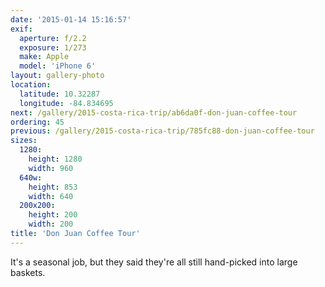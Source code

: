 ```yaml
---
date: '2015-01-14 15:16:57'
exif:
  aperture: f/2.2
  exposure: 1/273
  make: Apple
  model: 'iPhone 6'
layout: gallery-photo
location:
  latitude: 10.32287
  longitude: -84.834695
next: /gallery/2015-costa-rica-trip/ab6da0f-don-juan-coffee-tour
ordering: 45
previous: /gallery/2015-costa-rica-trip/785fc88-don-juan-coffee-tour
sizes:
  1280:
    height: 1280
    width: 960
  640w:
    height: 853
    width: 640
  200x200:
    height: 200
    width: 200
title: 'Don Juan Coffee Tour'
---
```


It's a seasonal job, but they said they're all still hand-picked into large baskets.
